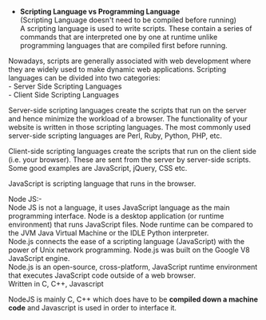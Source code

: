 * __Scripting Language vs Programming Language__   
(Scripting Language doesn't need to be compiled before running)   
A scripting language is used to write scripts. These contain a series of commands that are interpreted one by one at runtime unlike programming languages that are compiled first before running.

Nowadays, scripts are generally associated with web development where they are widely used to make dynamic web applications. Scripting languages can be divided into two categories:   
\- Server Side Scripting Languages   
\- Client Side Scripting Languages   

Server-side scripting languages create the scripts that run on the server and hence minimize the workload of a browser. The functionality of your website is written in those scripting languages. The most commonly used server-side scripting languages are Perl, Ruby, Python, PHP, etc.

Client-side scripting languages create the scripts that run on the client side (i.e. your browser). These are sent from the server by server-side scripts. Some good examples are JavaScript, jQuery, CSS etc.

JavaScript is scripting language that runs in the browser.

Node JS:-   
Node JS is not a language, it uses JavaScript language as the main programming interface. Node is a desktop application (or runtime environment) that runs JavaScript files. Node runtime can be compared to the JVM Java Virtual Machine or the IDLE Python interpreter.   
Node.js connects the ease of a scripting language (JavaScript) with the power of Unix network programming. Node.js was built on the Google V8 JavaScript engine.   
Node.js is an open-source, cross-platform, JavaScript runtime environment that executes JavaScript code outside of a web browser.   
Written in C, C++, Javascript

NodeJS is mainly C, C++ which does have to be __compiled down a machine code__ and Javascript is used in order to interface it.   